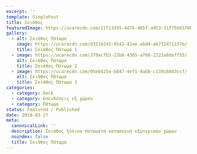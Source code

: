 ```yaml
---
excerpt: ''
template: SinglePost
title: Σκιάθος
featuredImage: https://ucarecdn.com/21f13d55-4d76-465f-a953-31f75b65700a/
gallery:
  - alt: Σκιάθος Πάτωμα
    image: https://ucarecdn.com/d3534245-9542-42ae-abd4-a6732472157b/
    title: Σκιάθος Πάτωμα 1
  - image: https://ucarecdn.com/370acfb3-23b8-4365-a766-2222a8deff55/
    alt: Σκιάθος Πάτωμα
    title: Σκιάθος Πάτωμα 2
  - image: https://ucarecdn.com/05e8425e-b847-4ef1-8abb-c139188d3ccf/
    alt: Σκιάθος Πάτωμα
    title: Σκιάθος Πάτωμα 3
categories:
  - category: Deck
  - category: Επενδύσεις εξ.χώρου
  - category: Πάτωμα
status: Featured / Published
date: 2018-03-27
meta:
  canonicalLink: ''
  description: Σκιάθος ξύλινα πατώματα κατασκευή εξωτερικών χώρων
  noindex: false
  title: Σκιάθος Πάτωμα
---
```

